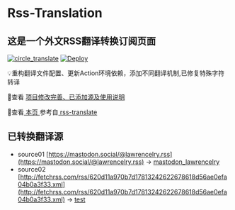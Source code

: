 #  Rss-Translation

## 这是一个外文RSS翻译转换订阅页面 

[![circle_translate](https://github.com/ueui/rss-translate1/actions/workflows/circle_translate.yml/badge.svg)](https://github.com/ueui/rss-translate1/actions/workflows/circle_translate.yml) [![Deploy](https://github.com/ueui/rss-translate1/actions/workflows/jekyll-gh-pages.yml/badge.svg)](https://github.com/ueui/rss-translate1/actions/workflows/jekyll-gh-pages.yml)

 💡重构翻译文件配置、更新Action环境依赖，添加不同翻译机制,已修复特殊字符转译

 📢查看 [项目修改完善、已添加源及使用说明](https://github.com/ueui/rss-translate1/tree/main/illustrate)

 📢查看[ 本页 ](https://ueui.github.io/rss-translate) 参考自[ rss-translate ](https://github.com/talengu/rss-translate)

## 已转换翻译源
 - source01 [https://mastodon.social/@lawrencelry.rss](https://mastodon.social/@lawrencelry.rss) -> [mastodon_lawrencelry](rss/mastodon_lawrencelry.xml)
 - source02 [http://fetchrss.com/rss/620d11a970b7d17813242622678618d56ae0efa04b0a3f33.xml](http://fetchrss.com/rss/620d11a970b7d17813242622678618d56ae0efa04b0a3f33.xml) -> [test](rss/test.xml)
